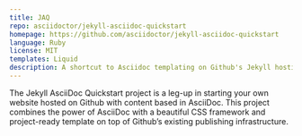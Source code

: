 ```yaml
---
title: JAQ
repo: asciidoctor/jekyll-asciidoc-quickstart
homepage: https://github.com/asciidoctor/jekyll-asciidoc-quickstart
language: Ruby
license: MIT
templates: Liquid
description: A shortcut to Asciidoc templating on Github's Jekyll hosting infrastructure.
---
```


The Jekyll AsciiDoc Quickstart project is a leg-up in starting your own website hosted on Github with content based in AsciiDoc. This project combines the power of AsciiDoc with a beautiful CSS framework and project-ready template on top of Github’s existing publishing infrastructure.